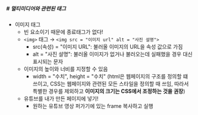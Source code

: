 ##### # 멀티미디어와 관련된 태그

* 이미지 태그
  *  빈 요소이기 때문에 종료태그가 없다!
  *  `<img>` 태그 → `<img src = "이미지 url" alt = "사진 설명">`
     * src(속성) = "이미지 URL": 불러올 이미지의 URL을 속성 값으로 가짐
     * alt = "사진 설명": 불러올 이미지가 없거나 불러오는데 실패했을 경우 대신 표시되는 문자
  *  이미지의 높이와 너비를 지정할 수 있음
     * width = "수치", height = "수치" (html은 웹페이지의 구조를 정의할 떄 쓰이고, CSS는 웹페이지와 관련된 모든 스타일을 정의할 때 쓰임, 따라서 특별한 경우를 제외하고 **이미지의 크기는 CSS에서 조정하는 것을 권장**) 
  *  유튜브를 내가 만든 페이지에 넣기!
     * 원하는 유튜브 영상 퍼가기에 있는 frame 복사하고 실행 
